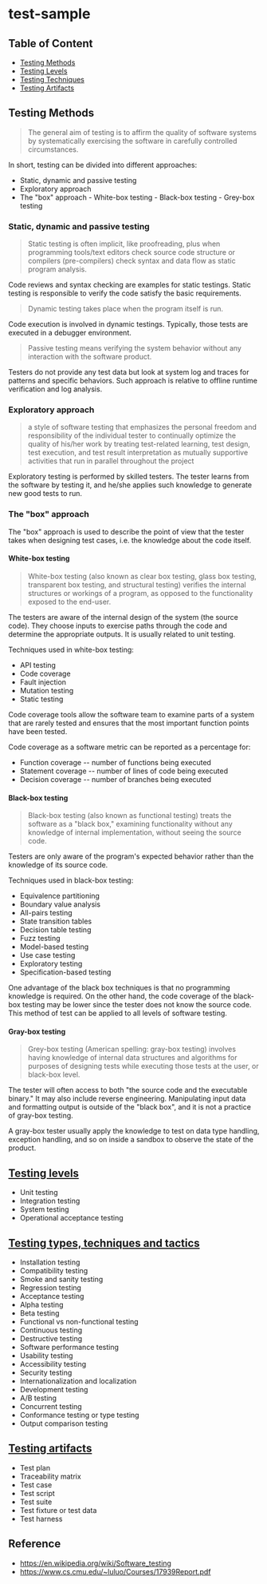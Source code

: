 # test-sample

## Table of Content

- [Testing Methods](#testing-methods)
- [Testing Levels](#Testing-levels)
- [Testing Techniques](#testing-types-techniques-and-tactics)
- [Testing Artifacts](#testing-artifacts)

## Testing Methods

> The general aim of testing is to affirm the quality of software systems by systematically exercising the software in carefully controlled circumstances.

In short, testing can be divided into different approaches:

- Static, dynamic and passive testing
- Exploratory approach
- The "box" approach
        - White-box testing
        - Black-box testing
        - Grey-box testing

### Static, dynamic and passive testing

> Static testing is often implicit, like proofreading, plus when programming tools/text editors check source code structure or compilers (pre-compilers) check syntax and data flow as static program analysis.

Code reviews and syntax checking are examples for static testings. Static testing is responsible to verify the code satisfy the basic requirements.

> Dynamic testing takes place when the program itself is run.

Code execution is involved in dynamic testings. Typically, those tests are executed in a debugger environment.

> Passive testing means verifying the system behavior without any interaction with the software product.

Testers do not provide any test data but look at system log and traces for patterns and specific behaviors. Such approach is relative to offline runtime verification and log analysis.

### Exploratory approach

> a style of software testing that emphasizes the personal freedom and responsibility of the individual tester to continually optimize the quality of his/her work by treating test-related learning, test design, test execution, and test result interpretation as mutually supportive activities that run in parallel throughout the project

Exploratory testing is performed by skilled testers. The tester learns from the software by testing it, and he/she applies such knowledge to generate new good tests to run.

### The "box" approach

The "box" approach is used to describe the point of view that the tester takes when designing test cases, i.e. the knowledge about the code itself.

#### White-box testing

> White-box testing (also known as clear box testing, glass box testing, transparent box testing, and structural testing) verifies the internal structures or workings of a program, as opposed to the functionality exposed to the end-user.

The testers are aware of the internal design of the system (the source code). They choose inputs to exercise paths through the code and determine the appropriate outputs. It is usually related to unit testing.

[//]: # "Include following testing into testing techniques"

Techniques used in white-box testing:

- API testing
- Code coverage
- Fault injection
- Mutation testing
- Static testing

Code coverage tools allow the software team to examine parts of a system that are rarely tested and ensures that the most important function points have been tested.

Code coverage as a software metric can be reported as a percentage for:

- Function coverage -- number of functions being executed
- Statement coverage -- number of lines of code being executed
- Decision coverage -- number of branches being executed

#### Black-box testing

> Black-box testing (also known as functional testing) treats the software as a "black box," examining functionality without any knowledge of internal implementation, without seeing the source code.

Testers are only aware of the program's expected behavior rather than the knowledge of its source code.

[//]: # "Include following testing into testing techniques"

Techniques used in black-box testing:

- Equivalence partitioning
- Boundary value analysis
- All-pairs testing
- State transition tables
- Decision table testing
- Fuzz testing
- Model-based testing
- Use case testing
- Exploratory testing
- Specification-based testing

One advantage of the black box techniques is that no programming knowledge is required. On the other hand, the code coverage of the black-box testing may be lower since the tester does not know the source code. This method of test can be applied to all levels of software testing.

#### Gray-box testing

> Grey-box testing (American spelling: gray-box testing) involves having knowledge of internal data structures and algorithms for purposes of designing tests while executing those tests at the user, or black-box level.

The tester will often access to both "the source code and the executable binary." It may also include reverse engineering. Manipulating input data and formatting output is outside of the "black box", and it is not a practice of gray-box testing.

A gray-box tester usually apply the knowledge to test on data type handling, exception handling, and so on inside a sandbox to observe the state of the product.

## [Testing levels](/test_level)

- Unit testing
- Integration testing
- System testing
- Operational acceptance testing

## [Testing types, techniques and tactics](/test_techniques)

- Installation testing
- Compatibility testing
- Smoke and sanity testing
- Regression testing
- Acceptance testing
- Alpha testing
- Beta testing
- Functional vs non-functional testing
- Continuous testing
- Destructive testing
- Software performance testing
- Usability testing
- Accessibility testing
- Security testing
- Internationalization and localization
- Development testing
- A/B testing
- Concurrent testing
- Conformance testing or type testing
- Output comparison testing

## [Testing artifacts](/test_artifacts)

- Test plan
- Traceability matrix
- Test case
- Test script
- Test suite
- Test fixture or test data
- Test harness

## Reference

- <https://en.wikipedia.org/wiki/Software_testing>
- <https://www.cs.cmu.edu/~luluo/Courses/17939Report.pdf>
